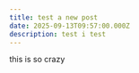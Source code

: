 ```yaml
---
title: test a new post
date: 2025-09-13T09:57:00.000Z
description: test i test
---
```

this is so crazy
